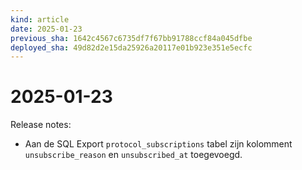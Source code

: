 ```yaml
---
kind: article
date: 2025-01-23
previous_sha: 1642c4567c6735df7f67bb91788ccf84a045dfbe
deployed_sha: 49d82d2e15da25926a20117e01b923e351e5ecfc
---
```


# 2025-01-23

Release notes:

* Aan de SQL Export `protocol_subscriptions` tabel zijn
  kolomment `unsubscribe_reason` en `unsubscribed_at` toegevoegd.
